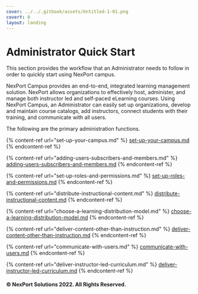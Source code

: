 ```yaml
---
cover: ../../.gitbook/assets/Untitled-1-01.png
coverY: 0
layout: landing
---
```


# Administrator Quick Start

This section provides the workflow that an Administrator needs to follow in order to quickly start using NexPort campus.

NexPort Campus provides an end-to-end, integrated learning management solution. NexPort allows organizations to effectively host, administer, and manage both instructor led and self-paced eLearning courses. Using NexPort Campus, an Administrator can easily set up organizations, develop and maintain course catalogs, add instructors, connect students with their training, and communicate with all users.

The following are the primary administration functions.

{% content-ref url="set-up-your-campus.md" %}
[set-up-your-campus.md](set-up-your-campus.md)
{% endcontent-ref %}

{% content-ref url="adding-users-subscribers-and-members.md" %}
[adding-users-subscribers-and-members.md](adding-users-subscribers-and-members.md)
{% endcontent-ref %}

{% content-ref url="set-up-roles-and-permissions.md" %}
[set-up-roles-and-permissions.md](set-up-roles-and-permissions.md)
{% endcontent-ref %}

{% content-ref url="distribute-instructional-content.md" %}
[distribute-instructional-content.md](distribute-instructional-content.md)
{% endcontent-ref %}

{% content-ref url="choose-a-learning-distribution-model.md" %}
[choose-a-learning-distribution-model.md](choose-a-learning-distribution-model.md)
{% endcontent-ref %}

{% content-ref url="deliver-content-other-than-instruction.md" %}
[deliver-content-other-than-instruction.md](deliver-content-other-than-instruction.md)
{% endcontent-ref %}

{% content-ref url="communicate-with-users.md" %}
[communicate-with-users.md](communicate-with-users.md)
{% endcontent-ref %}

{% content-ref url="deliver-instructor-led-curriculum.md" %}
[deliver-instructor-led-curriculum.md](deliver-instructor-led-curriculum.md)
{% endcontent-ref %}

#### © NexPort Solutions 2022. All Rights Reserved.
